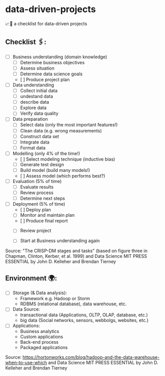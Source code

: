 # data-driven-projects
📈📝 a checklist for data-driven projects

## Checklist 🖇:

- [ ] Business understanding (domain knowledge) 
  - [ ] Determine business objectives
  - [ ] Assess situation
  - [ ] Determine data science goals
  - [ ] Produce project plan
- [ ] Data understanding
  - [ ] Collect initial data
  - [ ] undestand data
  - [ ] describe data
  - [ ] Explore data
  - [ ] Verify data quality
- [ ] Data preparation
  - [ ] Select data (only the most important features!)
  - [ ] Clean data (e.g. wrong measurements)
  - [ ] Construct data set
  - [ ] Integrate data
  - [ ] Format data
- [ ] Modelling (only 4% of the time!)
  - [ ] Select modeling technique (inductive bias)
  - [ ] Generate test design
  - [ ] Build model (build many models!)
  - [ ] Assess model (which performs best?)
- [ ] Evaluation (5% of time)
  - [ ] Evaluate results
  - [ ] Review process
  - [ ] Determine next steps
- [ ] Deployment (5% of time)
  - [ ] Deploy plan
  - [ ] Monitor and maintain plan
  - [ ] Produce final report
  - [ ] Review project
  - [ ] Start at Business understanding again
  

Source: "The CRISP-DM stages and tasks" (based on figure three in Chapman, Clinton, Kerber, et al. 1999) and Data Science MIT PRESS ESSENTIAL by John D. Kelleher and Brendan Tierney

## Environment 🌍:

- [ ] Storage (& Data analysis):
  - Framework e.g. Hadoop or Storm
  - RDBMS (relational database), data warehouse, etc.
- [ ] Data Source:
  - transactional data (Applications, OLTP, OLAP, database, etc.)
  - big data (Social networks, sensors, webbolgs, websites, etc.)
- [ ] Applications:
  - Business analytics
  - Custom applications
  - Back-end process
  - Packaged applications
  
Source: https://hortonworks.com/blog/hadoop-and-the-data-warehouse-when-to-use-which and Data Science MIT PRESS ESSENTIAL by John D. Kelleher and Brendan Tierney
